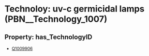 # Technoloy: __uv-c germicidal lamps__ (PBN__Technology_1007)

## Property: has_TechnologyID

* [Q1009906](Q1009906)

